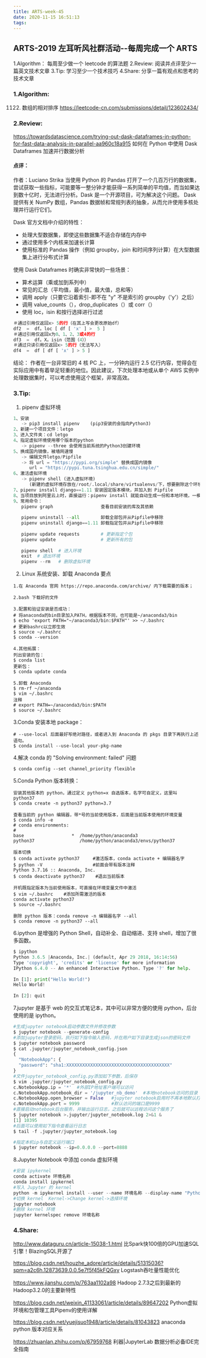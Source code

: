 ```yaml
---
title: ARTS-week-45
date: 2020-11-15 16:51:13
tags:
---
```



## ARTS-2019 左耳听风社群活动--每周完成一个 ARTS
1.Algorithm： 每周至少做一个 leetcode 的算法题
2.Review: 阅读并点评至少一篇英文技术文章
3.Tip: 学习至少一个技术技巧
4.Share: 分享一篇有观点和思考的技术文章

### 1.Algorithm:

1122. 数组的相对排序 https://leetcode-cn.com/submissions/detail/123602434/

### 2.Review:

https://towardsdatascience.com/trying-out-dask-dataframes-in-python-for-fast-data-analysis-in-parallel-aa960c18a915
如何在 Python 中使用 Dask Dataframes 加速并行数据分析 

#### 点评：

作者：Luciano Strika 
当使用 Python 的 Pandas 打开了一个几百万行的数据集，尝试获取一些指标，可能要等一整分钟才能获得一系列简单的平均值，而当如果达到数十亿时，无法进行分析。Dask 是一个开源项目，可为解决这个问题。 Dask 提供有关 NumPy 数组，Pandas 数据帧和常规​​列表的抽象，从而允许使用多核处理并行运行它们。

Dask 官方文档中介绍的特性：
- 处理大型数据集，即使这些数据集不适合存储在内存中
- 通过使用多个内核来加速长计算
- 使用标准的 Pandas 操作（例如 groupby，join 和时间序列计算）在大型数据集上进行分布式计算

使用 Dask Dataframes 时确实非常快的一些场景：
- 算术运算（乘或加到系列中）
- 常见的汇总（平均值，最小值，最大值，总和等）
- 调用 apply（只要它沿着索引-即不在 "y" 不是索引的 groupby（'y'）之后）
- 调用 value_counts（），drop_duplicates（）或 corr（）
- 使用 loc，isin 和按行选择进行过滤

```python
＃通过引用仅返回x> 5的行（在其上写会更改原始df）
df2  =  df。loc [ df [ 'x' ] >  5 ]
＃通过引用仅返回x为0、1、2、3或4的行
df3  =  df。X。isin（范围（4））
＃通过只读引用仅返回x> 5的行（无法写入）
df4  =  df [ df [ 'x' ] > 5 ]
```

结论：
  作者在一台非常旧的 4 核 PC 上，一分钟内运行 2.5 亿行内容，觉得会在实际应用中有着举足轻重的地位。因此建议，下次处理本地或从单个 AWS 实例中处理数据集时，可以考虑使用这个框架，非常高效。


### 3.Tip:

1. pipenv 虚拟环境
```python
1、安装
   -> pip3 install pipenv    (pip3安装的会指向Python3)
2、新建一个项目文件：letgo
3、进入文件夹：cd letgo
4、指定虚拟环境使用哪个版本的python
   -> pipenv --three 会使用当前系统的Python3创建环境
5、换成国内镜像，被墙网速慢
   -> 编辑文件letgo/Pipfile
   -> 将 url = "https://pypi.org/simple" 替换成国内镜像 
      url = "https://pypi.tuna.tsinghua.edu.cn/simple/"
6、激活虚拟环境
   -> pipenv shell (进入虚拟环境)
      (新建的虚拟环境存放在/root/.local/share/virtualenvs/下，想要删除这个环境，直接删除这个文件夹)
7、pipenv install django==1.11 安装固定版本模块，并加入到 Pipfile 
8、当项目放到阿里云上时，直接运行：pipenv install 就能自动生成一份和本地环境，一模一样的环境
9、常用命令：
   pipenv graph                  查看目前安装的库及其依赖
 
   pipenv uninstall --all        卸载全部包并从Pipfile中移除
   pipenv uninstall django==1.11 卸载指定包并从Pipfile中移除
   
   pipenv update requests        # 更新指定个包
   pipenv update                 # 更新所有的包
  
   pipenv shell  # 进入环境
   exit  # 退出环境
   pipenv --rm   # 删除虚拟环境
```

2. Linux 系统安装、卸载 Anaconda 要点

```shell
1.在 Anaconda 官网 https://repo.anaconda.com/archive/ 内下载需要的版本；

2.bash 下载好的文件

3.配置和验证安装是否成功：
# 将anaconda的bin目录加入PATH，根据版本不同，也可能是~/anaconda3/bin
$ echo 'export PATH="~/anaconda3/bin:$PATH"' >> ~/.bashrc
# 更新bashrc以立即生效
$ source ~/.bashrc
$ conda --version

4.其他拓展：
列出安装的包：
$ conda list
更新包：
$ conda update conda

5.卸载 Anaconda
$ rm-rf ~/anaconda
$ vim ~/.bashrc
注释
# export PATH=~/anaconda3/bin:$PATH
$ source ~/.bashrc
```

3.Conda 安装本地 package：

```shell
# --use-local 后面最好写绝对路径，或者进入到 Anaconda 的 pkgs 目录下再执行上述语句。
$ conda install --use-local your-pkg-name
```

4.解决 conda 的 "Solving environment: failed" 问题

```shell
$ conda config --set channel_priority flexible
```

5.Conda Python 版本转换：
```shell
安装其他版本的 python，通过定义 python=x 自选版本，名字可自定义，这里叫 python37
$ conda create -n python37 python=3.7

查看当前的 python 编辑器，带*号的当前使用版本，后面是当前版本使用的环境变量
$ conda info -e
# conda environments:
#
base                  *  /home/python/anaconda3
python37                 /home/python/anaconda3/envs/python37

版本切换
$ conda activate python37     #激活版本，conda activate + 编辑器名字
$ python -V                   #前面会带有版本注释    
Python 3.7.16 :: Anaconda, Inc.
$ conda deactivate python37    #退出当前版本

开机既指定版本为当前使用版本，可直接在环境变量文件中激活
$ vim ~/.bashrc    #添加所需激活的版本
conda activate python37
$ source ~/.bashrc

删除 python 版本：conda remove -n 编辑器名字 --all
$ conda remove -n python37 --all
```

6.ipython 是增强的 Python Shell，自动补全、自动缩进、支持 shell，增加了很多函数。
```python
$ ipython
Python 3.6.5 |Anaconda, Inc.| (default, Apr 29 2018, 16:14:56)
Type 'copyright', 'credits' or 'license' for more information
IPython 6.4.0 -- An enhanced Interactive Python. Type '?' for help.
 
In [1]: print("Hello World!")
Hello World!
 
In [2]: quit
```

7.jupyter 是基于 web 的交互式笔记本，其中可以非常方便的使用 python，后台使用的是 ipython。

```python
#生成jupyter notebook启动参数文件并修改参数
$ jupyter notebook --generate-config
#添加jupyter登录密码，执行如下指令输入密码，并在用户如下目录生成json的密码文件
$ jupyter notebook password              
$ cat .jupyter/jupyter_notebook_config.json 
{
  "NotebookApp": {
  "password": "sha1:XXXXXXXXXXXXXXXXXXXXXXXXXXXXXXXXXXXXXXX"
}
#文件jupyter_notebook_config.py添加如下参数，后保存
$ vim .jupyter/jupyter_notebook_config.py
c.NotebookApp.ip = '*'  #外部IP地址客户端可以访问
c.NotebookApp.notebook_dir = '/jupyter_nb_demo'  #本地notebook访问的目录
c.NotebookApp.open_browser = False   #jupyter notebook启用时不再本地默认打开浏览器
c.NotebookApp.port = 9999            #默认访问的端口是9999
#直接启动notebook后台服务，并输出运行日志，之后就可以远程访问这个服务了
$ jupyter notebook >.jupyter/jupyter_notebook.log 2>&1 &
[1] 10395
#后面可以使用如下指令查看运行日志
$ tail -f .jupyter/jupyter_notebook.log

#指定本机ip与自定义运行端口 
$ jupyter notebook --ip=0.0.0.0 --port=8888
```
8.Jupyter Notebook 中添加 conda 虚拟环境

```python
#安装 ipykernel
conda activate 环境名称
conda install ipykernel
#写入 Jupyter 的 kernel
python -m ipykernel install --user --name 环境名称 --display-name "Python (环境名称)"
#切换 kernel  Kernel->Change kernel->选择环境
jupyter notebook
#删除 kernel 环境
jupyter kernelspec remove 环境名称
```

### 4.Share:

http://www.dataguru.cn/article-15038-1.html
比Spark快100倍的GPU加速SQL引擎！BlazingSQL开源了

https://blog.csdn.net/houzhe_adore/article/details/51315036?spm=a2c6h.12873639.0.0.5e7f5f45kFQGxy
Logstash吞吐量性能优化

https://www.jianshu.com/p/763aa1102a98
Hadoop 2.7.3之后到最新的Hadoop3.2.0的主要新特性

https://blog.csdn.net/weixin_41133061/article/details/89647202
Python虚拟环境和包管理工具Pipenv的使用详解

https://blog.csdn.net/yuejisuo1948/article/details/81043823
anaconda python 版本对应关系

https://zhuanlan.zhihu.com/p/67959768
利器|JupyterLab 数据分析必备IDE完全指南